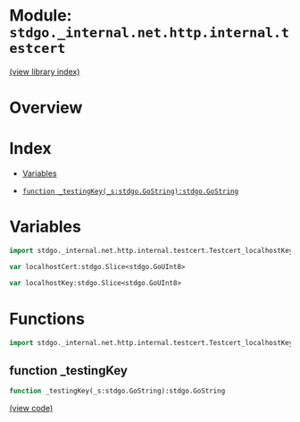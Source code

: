 # Module: `stdgo._internal.net.http.internal.testcert`

[(view library index)](../../../../../stdgo.md)


# Overview


# Index


- [Variables](<#variables>)

- [`function _testingKey(_s:stdgo.GoString):stdgo.GoString`](<#function-_testingkey>)

# Variables


```haxe
import stdgo._internal.net.http.internal.testcert.Testcert_localhostKey
```


```haxe
var localhostCert:stdgo.Slice<stdgo.GoUInt8>
```


```haxe
var localhostKey:stdgo.Slice<stdgo.GoUInt8>
```


# Functions


```haxe
import stdgo._internal.net.http.internal.testcert.Testcert_localhostKey
```


## function \_testingKey


```haxe
function _testingKey(_s:stdgo.GoString):stdgo.GoString
```


[\(view code\)](<./Testcert_localhostKey.hx#L2>)


